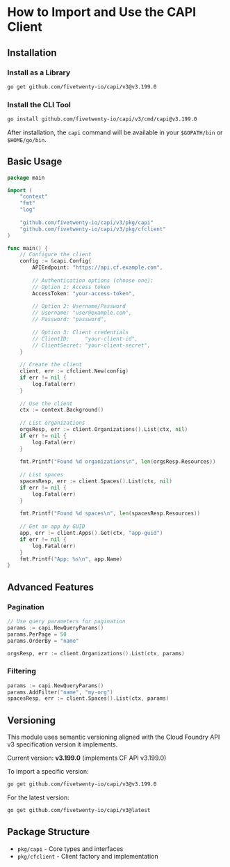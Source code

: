 # How to Import and Use the CAPI Client

## Installation

### Install as a Library

```bash
go get github.com/fivetwenty-io/capi/v3@v3.199.0
```

### Install the CLI Tool

```bash
go install github.com/fivetwenty-io/capi/v3/cmd/capi@v3.199.0
```

After installation, the `capi` command will be available in your `$GOPATH/bin` or `$HOME/go/bin`.

## Basic Usage

```go
package main

import (
    "context"
    "fmt"
    "log"
    
    "github.com/fivetwenty-io/capi/v3/pkg/capi"
    "github.com/fivetwenty-io/capi/v3/pkg/cfclient"
)

func main() {
    // Configure the client
    config := &capi.Config{
        APIEndpoint: "https://api.cf.example.com",
        
        // Authentication options (choose one):
        // Option 1: Access token
        AccessToken: "your-access-token",
        
        // Option 2: Username/Password
        // Username: "user@example.com",
        // Password: "password",
        
        // Option 3: Client credentials
        // ClientID:     "your-client-id",
        // ClientSecret: "your-client-secret",
    }
    
    // Create the client
    client, err := cfclient.New(config)
    if err != nil {
        log.Fatal(err)
    }
    
    // Use the client
    ctx := context.Background()
    
    // List organizations
    orgsResp, err := client.Organizations().List(ctx, nil)
    if err != nil {
        log.Fatal(err)
    }
    
    fmt.Printf("Found %d organizations\n", len(orgsResp.Resources))
    
    // List spaces
    spacesResp, err := client.Spaces().List(ctx, nil)
    if err != nil {
        log.Fatal(err)
    }
    
    fmt.Printf("Found %d spaces\n", len(spacesResp.Resources))
    
    // Get an app by GUID
    app, err := client.Apps().Get(ctx, "app-guid")
    if err != nil {
        log.Fatal(err)
    }
    fmt.Printf("App: %s\n", app.Name)
}
```

## Advanced Features

### Pagination

```go
// Use query parameters for pagination
params := capi.NewQueryParams()
params.PerPage = 50
params.OrderBy = "name"

orgsResp, err := client.Organizations().List(ctx, params)
```

### Filtering

```go
params := capi.NewQueryParams()
params.AddFilter("name", "my-org")
spacesResp, err := client.Spaces().List(ctx, params)
```

## Versioning

This module uses semantic versioning aligned with the Cloud Foundry API v3 specification version it implements.

Current version: **v3.199.0** (implements CF API v3.199.0)

To import a specific version:
```bash
go get github.com/fivetwenty-io/capi/v3@v3.199.0
```

For the latest version:
```bash
go get github.com/fivetwenty-io/capi/v3@latest
```

## Package Structure

- `pkg/capi` - Core types and interfaces
- `pkg/cfclient` - Client factory and implementation